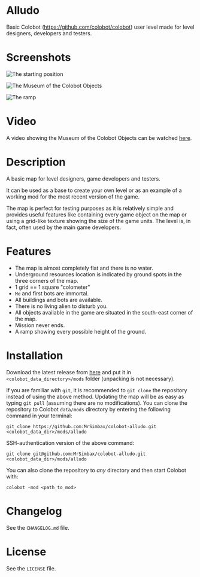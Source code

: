# Alludo #

Basic Colobot (https://github.com/colobot/colobot) user level made for level designers, developers and testers.

# Screenshots #

![The starting position](http://i.imgur.com/mMUHxGL.png)

![The Museum of the Colobot Objects](http://i.imgur.com/JVSmiw0.png)

![The ramp](http://i.imgur.com/IhBAYfs.png)

# Video #

A video showing the Museum of the Colobot Objects can be watched [here](https://youtu.be/k1zGHXB105U).

# Description #

A basic map for level designers, game developers and testers.

It can be used as a base to create your own level or as an example of a working mod for the most recent version of the game.

The map is perfect for testing purposes as it is relatively simple and provides useful features like containing every game object on the map or using a grid-like texture showing the size of the game units. The level is, in fact, often used by the main game developers.

# Features #

* The map is almost completely flat and there is no water.
* Underground resources location is indicated by ground spots in the three corners of the map.
* 1 grid == 1 square "colometer"
* `Me` and first bots are immortal.
* All buildings and bots are available.
* There is no living alien to disturb you.
* All objects available in the game are situated in the south-east corner of the map.
* Mission never ends.
* A ramp showing every possible height of the ground.

# Installation #

Download the latest release from [here](https://github.com/MrSimbax/colobot-alludo/releases) and put it in `<colobot_data_directory>/mods` folder (unpacking is not necessary).

If you are familiar with `git`, it is recommended to `git clone` the repository instead of using the above method. Updating the map will be as easy as typing `git pull` (assuming there are no modifications). You can clone the repository to Colobot `data/mods` directory by entering the following command in your terminal:

    git clone https://github.com:MrSimbax/colobot-alludo.git <colobot_data_dir>/mods/alludo

SSH-authentication version of the above command:

    git clone git@github.com:MrSimbax/colobot-alludo.git <colobot_data_dir>/mods/alludo

You can also clone the repository to _any_ directory and then start Colobot with:

    colobot -mod <path_to_mod>

# Changelog #

See the `CHANGELOG.md` file.

# License #

See the `LICENSE` file.
